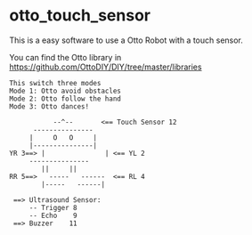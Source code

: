 # otto_touch_sensor
This is a easy software to use a Otto Robot with a touch sensor.

You can find the Otto library in https://github.com/OttoDIY/DIY/tree/master/libraries

	This switch three modes
	Mode 1: Otto avoid obstacles
	Mode 2: Otto follow the hand
	Mode 3: Otto dances!
	
               --^--       <== Touch Sensor 12
          --------------- 
         |     O   O     |
         |---------------|
	YR 3==> |               | <== YL 2
         --------------- 
            ||     ||
	RR 5==>   -----   ------  <== RL 4
 	        |-----   ------|

	 ==> Ultrasound Sensor:
	     -- Trigger 8
	     -- Echo    9
	 ==> Buzzer    11
